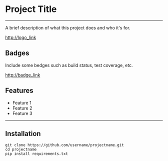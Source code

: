 # Project Title
---

A brief description of what this project does and who it's for.

<http://logo_link>

## Badges

Include some bedges such as build status, test coverage, etc.

<http://badge_link>


## Features

- Feature 1
- Feature 2
- Feature 3

* * *

## Installation

    git clone https://github.com/username/projectname.git
    cd projectname
    pip install requirements.txt



